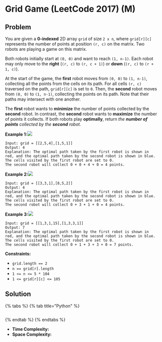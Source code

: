 # Grid Game \(LeetCode 2017\) \(M\)

## Problem

You are given a **0-indexed** 2D array `grid` of size `2 x n`, where `grid[r][c]` represents the number of points at position `(r, c)` on the matrix. Two robots are playing a game on this matrix.

Both robots initially start at `(0, 0)` and want to reach `(1, n-1)`. Each robot may only move to the **right** \(`(r, c)` to `(r, c + 1)`\) or **down** \(`(r, c)` to `(r + 1, c)`\).

At the start of the game, the **first** robot moves from `(0, 0)` to `(1, n-1)`, collecting all the points from the cells on its path. For all cells `(r, c)` traversed on the path, `grid[r][c]` is set to `0`. Then, the **second** robot moves from `(0, 0)` to `(1, n-1)`, collecting the points on its path. Note that their paths may intersect with one another.

The **first** robot wants to **minimize** the number of points collected by the **second** robot. In contrast, the **second** robot wants to **maximize** the number of points it collects. If both robots play **optimally**, return _the **number of points** collected by the **second** robot._

**Example 1:**![](https://assets.leetcode.com/uploads/2021/09/08/a1.png)

```text
Input: grid = [[2,5,4],[1,5,1]]
Output: 4
Explanation: The optimal path taken by the first robot is shown in red, and the optimal path taken by the second robot is shown in blue.
The cells visited by the first robot are set to 0.
The second robot will collect 0 + 0 + 4 + 0 = 4 points.
```

**Example 2:**![](https://assets.leetcode.com/uploads/2021/09/08/a2.png)

```text
Input: grid = [[3,3,1],[8,5,2]]
Output: 4
Explanation: The optimal path taken by the first robot is shown in red, and the optimal path taken by the second robot is shown in blue.
The cells visited by the first robot are set to 0.
The second robot will collect 0 + 3 + 1 + 0 = 4 points.
```

**Example 3:**![](https://assets.leetcode.com/uploads/2021/09/08/a3.png)

```text
Input: grid = [[1,3,1,15],[1,3,3,1]]
Output: 7
Explanation: The optimal path taken by the first robot is shown in red, and the optimal path taken by the second robot is shown in blue.
The cells visited by the first robot are set to 0.
The second robot will collect 0 + 1 + 3 + 3 + 0 = 7 points.
```

**Constraints:**

* `grid.length == 2`
* `n == grid[r].length`
* `1 <= n <= 5 * 104`
* `1 <= grid[r][c] <= 105`

## Solution

{% tabs %}
{% tab title="Python" %}
```python

```
{% endtab %}
{% endtabs %}

* **Time Complexity:** 
* **Space Complexity:**

